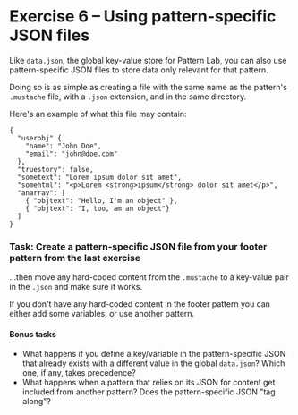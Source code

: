 # Exercise 6 – Using pattern-specific JSON files

Like `data.json`, the global key-value store for Pattern Lab, you can also
use pattern-specific JSON files to store data only relevant for that pattern.

Doing so is as simple as creating a file with the same name as the pattern's
`.mustache` file, with a `.json` extension, and in the same directory.

Here's an example of what this file may contain:
```
{
  "userobj" {
    "name": "John Doe",
    "email": "john@doe.com"
  },
  "truestory": false,
  "sometext": "Lorem ipsum dolor sit amet",
  "somehtml": "<p>Lorem <strong>ipsum</strong> dolor sit amet</p>",
  "anarray": [
    { "objtext": "Hello, I'm an object" },
    { "objtext": "I, too, am an object"}
  ]
}
```

### Task: Create a pattern-specific JSON file from your footer pattern from the last exercise
...then move any hard-coded content from the `.mustache` to a key-value pair in
the `.json` and make sure it works.

If you don't have any hard-coded content in the footer pattern you can either add some variables,
or use another pattern. 

#### Bonus tasks
- What happens if you define a key/variable in the pattern-specific JSON that
already exists with a different value in the global `data.json`? Which one, if any, takes precedence?
- What happens when a pattern that relies on its JSON for content get included
from another pattern? Does the pattern-specific JSON "tag along"?
